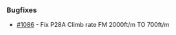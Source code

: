 
### Bugfixes
- [#1086](https://github.com/openscope/openscope/issues/1086) - Fix P28A Climb rate FM 2000ft/m TO 700ft/m


